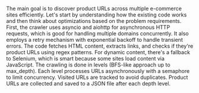 


The main goal is to discover product URLs across multiple e-commerce sites efficiently. Let's start by understanding how the existing code works and then think about optimizations based on the problem requirements.
First, the crawler uses asyncio and aiohttp for asynchronous HTTP requests, which is good for handling multiple domains concurrently. It also employs a retry mechanism with exponential backoff to handle transient errors. The code fetches HTML content, extracts links, and checks if they're product URLs using regex patterns. For dynamic content, there's a fallback to Selenium, which is smart because some sites load content via JavaScript.
The crawling is done in levels (BFS-like approach up to max_depth). Each level processes URLs asynchronously with a semaphore to limit concurrency. Visited URLs are tracked to avoid duplicates. Product URLs are collected and saved to a JSON file after each depth level.
